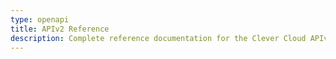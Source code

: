 ```yaml
---
type: openapi
title: APIv2 Reference
description: Complete reference documentation for the Clever Cloud APIv2. Includes methods and examples to automate deployments and orchestration.
---
```

